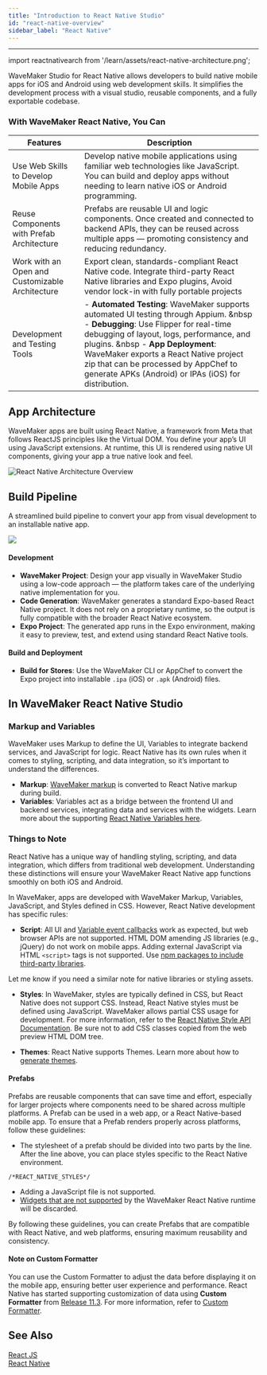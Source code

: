 ```yaml
---
title: "Introduction to React Native Studio"
id: "react-native-overview"
sidebar_label: "React Native"
---
```

---

import reactnativearch from '/learn/assets/react-native-architecture.png';

WaveMaker Studio for React Native allows developers to build native mobile apps for iOS and Android using web development skills. It simplifies the development process with a visual studio, reusable components, and a fully exportable codebase.

### With WaveMaker React Native, You Can

|Features | Description |
|---|---|
|Use Web Skills to Develop Mobile Apps | Develop native mobile applications using familiar web technologies like JavaScript. You can build and deploy apps without needing to learn native iOS or Android programming. |
|Reuse Components with Prefab Architecture | Prefabs are reusable UI and logic components. Once created and connected to backend APIs, they can be reused across multiple apps — promoting consistency and reducing redundancy. |
|Work with an Open and Customizable Architecture  | Export clean, standards-compliant React Native code. Integrate third-party React Native libraries and Expo plugins, Avoid vendor lock-in with fully portable projects |
|Development and Testing Tools | - **Automated Testing**: WaveMaker supports automated UI testing through Appium. &nbsp - **Debugging**: Use Flipper for real-time debugging of layout, logs, performance, and plugins. &nbsp - **App Deployment**: WaveMaker exports a React Native project zip that can be processed by AppChef to generate APKs (Android) or IPAs (iOS) for distribution. |

## App Architecture

WaveMaker apps are built using React Native, a framework from Meta that follows ReactJS principles like the Virtual DOM. You define your app’s UI using JavaScript extensions. At runtime, this UI is rendered using native UI components, giving your app a true native look and feel.

<img 
  src={reactnativearch}
  alt="React Native Architecture Overview"
  className="doc-responsive-image-big"
/>

## Build Pipeline

A streamlined build pipeline to convert your app from visual development to an installable native app.

![](/learn/assets/react-native-app-build-architecture.png)

#### Development

- **WaveMaker Project**: Design your app visually in WaveMaker Studio using a low-code approach — the platform takes care of the underlying native implementation for you.
- **Code Generation**: WaveMaker generates a standard Expo-based React Native project. It does not rely on a proprietary runtime, so the output is fully compatible with the broader React Native ecosystem.  
- **Expo Project**: The generated app runs in the Expo environment, making it easy to preview, test, and extend using standard React Native tools.

#### Build and Deployment

- **Build for Stores**: Use the WaveMaker CLI or AppChef to convert the Expo project into installable `.ipa` (iOS) or `.apk` (Android) files.



## In WaveMaker React Native Studio

### Markup and Variables

WaveMaker uses Markup to define the UI, Variables to integrate backend services, and JavaScript for logic. React Native has its own rules when it comes to styling, scripting, and data integration, so it’s important to understand the differences.

- **Markup**: [WaveMaker markup](/learn/app-development/ui-design/page-artefacts#page-markup) is converted to React Native markup during build.
- **Variables**: Variables act as a bridge between the frontend UI and backend services, integrating data and services with the widgets. Learn more about the supporting [React Native Variables here](/learn/react-native/supported-variables).

### Things to Note

React Native has a unique way of handling styling, scripting, and data integration, which differs from traditional web development. Understanding these distinctions will ensure your WaveMaker React Native app functions smoothly on both iOS and Android.

In WaveMaker, apps are developed with WaveMaker Markup, Variables, JavaScript, and Styles defined in CSS. However, React Native development has specific rules:

- **Script**: All UI and [Variable event callbacks](/learn/app-development/variables/accessing-elements-via-javascript) work as expected, but web browser APIs are not supported. HTML DOM amending JS libraries (e.g., jQuery) do not work on mobile apps. Adding external JavaScript via HTML `<script>` tags is not supported. Use [npm packages to include third-party libraries](/learn/react-native/custom-widget#adding-third-party-native-libraries).

Let me know if you need a similar note for native libraries or styling assets.


- **Styles**: In WaveMaker, styles are typically defined in CSS, but React Native does not support CSS. Instead, React Native styles must be defined using JavaScript. WaveMaker allows partial CSS usage for development. For more information, refer to the [React Native Style API Documentation](https://www.wavemakeronline.com/app-runtime/latest/rn/style-docs/widgets/basic/anchor/). Be sure not to add CSS classes copied from the web preview HTML DOM tree.

- **Themes**: React Native supports Themes. Learn more about how to [generate themes](/learn/react-native/theme).

#### Prefabs

Prefabs are reusable components that can save time and effort, especially for larger projects where components need to be shared across multiple platforms. A Prefab can be used in a web app, or a React Native-based mobile app. To ensure that a Prefab renders properly across platforms, follow these guidelines:

- The stylesheet of a prefab should be divided into two parts by the line. After the line above, you can place styles specific to the React Native environment. 

```
/*REACT_NATIVE_STYLES*/
```

- Adding a JavaScript file is not supported.
- [Widgets that are not supported](/learn/react-native/supported-widgets) by the WaveMaker React Native runtime will be discarded.

By following these guidelines, you can create Prefabs that are compatible with React Native, and web platforms, ensuring maximum reusability and consistency.

#### Note on Custom Formatter

You can use the Custom Formatter to adjust the data before displaying it on the mobile app, ensuring better user experience and performance. React Native has started supporting customization of data using **Custom Formatter** from [Release 11.3](/learn/wavemaker-release-notes/v11-3-0). For more information, refer to [Custom Formatter](/learn/app-development/variables/custom-formatter).

## See Also

[React JS](https://reactjs.org/)  
[React Native](https://reactnative.dev/)    